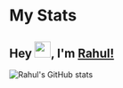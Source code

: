 # My Stats

## Hey <img src="https://github.com/TheDudeThatCode/TheDudeThatCode/blob/master/Assets/Hi.gif" width="29px">, I'm [Rahul!](https://github.com/rahulpandey70) 


![Rahul's GitHub stats](https://github-readme-stats.vercel.app/api?username=rahulpandey70&show_icons=true&hide_border=true)
